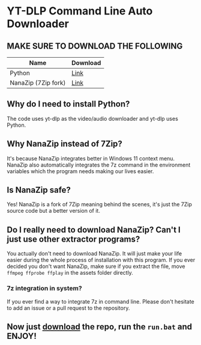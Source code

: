 # YT-DLP Command Line Auto Downloader


## MAKE SURE TO DOWNLOAD THE FOLLOWING
Name  | Download
------------- | -------------
Python  | [Link](https://www.python.org/downloads/)
NanaZip (7Zip fork)  | [Link](https://www.microsoft.com/store/productId/9N8G7TSCL18R?ocid=pdpshare)

## Why do I need to install Python?
The code uses yt-dlp as the video/audio downloader and yt-dlp uses Python.

## Why NanaZip instead of 7Zip?
It's because NanaZip integrates better in Windows 11 context menu. NanaZip also automatically integrates the 7z command in the environment variables which the program needs making our lives easier.

## Is NanaZip safe?
Yes! NanaZip is a fork of 7Zip meaning behind the scenes, it's just the 7Zip source code but a better version of it.

## Do I really need to download NanaZip? Can't I just use other extractor programs?
You actually don't need to download NanaZip. It will just make your life easier during the whole process of installation with this program. If you ever decided you don't want NanaZip, make sure if you extract the file, move `ffmpeg ffprobe ffplay` in the assets folder directly.

### 7z integration in system?
If you ever find a way to integrate 7z in command line. Please don't hesitate to add an issue or a pull request to the repository.


## Now just [download](https://github.com/PizzaSpark/yt-dlp-auto-downloader/archive/refs/heads/main.zip) the repo, run the `run.bat` and ENJOY!
